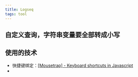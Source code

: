 ```yaml
---
title: Logseq
tags: tool
---
```


## 自定义查询，字符串变量要全部转成小写
## 使用的技术
- 快捷键绑定：[[Mousetrap] - Keyboard shortcuts in Javascript](https://craig.is/killing/mice)
-
